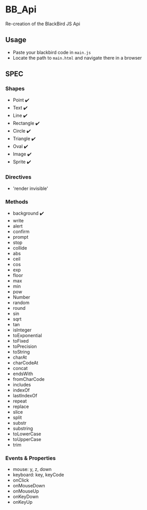 # BB_Api
 Re-creation of the BlackBird JS Api

## Usage
 - Paste your blackbird code in `main.js`
 - Locate the path to `main.html` and navigate there in a browser

## SPEC

### Shapes
 - Point ✔️
 - Text ✔️
 - Line ✔️
 - Rectangle ✔️
 - Circle ✔️
 - Triangle ✔️
 - Oval ✔️
 - Image ✔️
 - Sprite ✔️
 
### Directives
 - 'render invisible'

### Methods
 - background ✔️
 - write
 - alert
 - confirm
 - prompt
 - stop
 - collide
 - abs
 - ceil
 - cos
 - exp
 - floor
 - max
 - min
 - pow
 - Number
 - random
 - round
 - sin
 - sqrt
 - tan
 - isInteger
 - toExponential
 - toFixed
 - toPrecision
 - toString
 - charAt
 - charCodeAt
 - concat
 - endsWith
 - fromCharCode
 - includes
 - indexOf
 - lastIndexOf
 - repeat
 - replace
 - slice
 - split
 - substr
 - substring
 - toLowerCase
 - toUpperCase
 - trim

### Events & Properties
 - mouse: y, z, down
 - keyboard: key, keyCode
 - onClick
 - onMouseDown
 - onMouseUp
 - onKeyDown
 - onKeyUp
